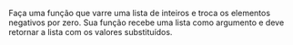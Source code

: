 Faça uma função que varre uma lista de inteiros e troca os elementos negativos por zero. Sua função recebe uma lista como argumento e deve retornar a lista com os valores substituídos.